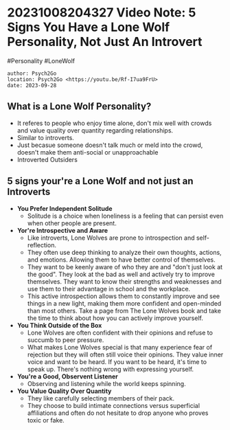 # 20231008204327 Video Note: 5 Signs You Have a Lone Wolf Personality, Not Just An Introvert

#Personality #LoneWolf

```
author: Psych2Go
location: Psych2Go <https://youtu.be/Rf-I7ua9FrU>
date: 2023-09-28
```

## What is a Lone Wolf Personality?

* It referes to people who enjoy time alone, don't mix well with crowds and
  value quality over quantity regarding relationships.
* Similar to introverts.
* Just becasue someone doesn't talk much or meld into the crowd, doesn't make
  them anti-social or unapproachable
* Introverted Outsiders

## 5 signs your're a Lone Wolf and not just an Introverts

* **You Prefer Independent Solitude**
  * Solitude is a choice when loneliness is a feeling that can persist even
    when other people are present.
* **Yor're Introspective and Aware**
  * Like introverts, Lone Wolves are prone to introspection and self-reflection.
  * They often use deep thinking to analyze their own thoughts, actions, and
    emotions. Allowing them to have better control of themselves.
  * They want to be keenly aware of who they are and "don't just look at the
    good". They look at the bad as well and actively try to improve themselves.
    They want to know their strengths and weaknesses and use them to their
    advantage in school and the workplace.
  * This active introspection allows them to constantly improve and see things
    in a new light, making them more confident and open-minded than most
    others. Take a page from The Lone Wolves book and take the time to think
    about how you can actively improve yourself.
* **You Think Outside of the Box**
  * Lone Wolves are often confident with their opinions and refuse to succumb
    to peer pressure.
  * What makes Lone Wolves special is that many experience fear of rejection
    but they will often still voice their opinions. They value inner voice and
    want to be heard. If you want to be heard, it's time to speak up. There's
    nothing wrong with expressing yourself.
* **You're a Good, Observent Listener**
  * Observing and listening while the world keeps spinning.
* **You Value Quality Over Quantity**
  * They like carefully selecting members of their pack.
  * They choose to build intimate connections versus superficial affiliations
    and often do not hesitate to drop anyone who proves toxic or fake.
